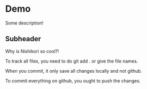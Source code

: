 # Demo

Some description!

## Subheader

Why is Nishikori so cool?!

To track all files, you need to do git add . or give the file names.

When you commit, it only save all changes locally and not github.

To commit everything on github, you ought to push the changes.